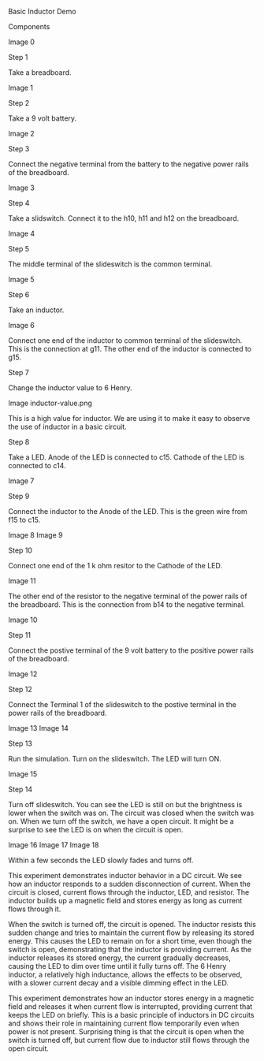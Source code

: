 Basic Inductor Demo

Components

Image 0

Step 1

Take a breadboard.

Image 1

Step 2

Take a 9 volt battery.

Image 2

Step 3

Connect the negative terminal from the battery to the negative power rails of the breadboard.

Image 3

Step 4

Take a slidswitch. Connect it to the h10, h11 and h12 on the breadboard.

Image 4

Step 5

The middle terminal of the slideswitch is the common terminal.

Image 5

Step 6

Take an inductor.

Image 6

Connect one end of the inductor to common terminal of the slideswitch. This is the connection at g11. The other end of the inductor is connected to g15.

Step 7

Change the inductor value to 6 Henry.

Image inductor-value.png

This is a high value for inductor. We are using it to make it easy to observe the use of inductor in a basic circuit.

Step 8

Take a LED. Anode of the LED is connected to c15. Cathode of the LED is connected to c14.

Image 7

Step 9

Connect the inductor to the Anode of the LED. This is the green wire from f15 to c15.

Image 8
Image 9

Step 10

Connect one end of the 1 k ohm resitor to the Cathode of the LED.

Image 11

The other end of the resistor to the negative terminal of the power rails of the breadboard. This is the connection from b14 to the negative terminal.

Image 10

Step 11

Connect the postive terminal of the 9 volt battery to the positive power rails of the breadboard.

Image 12

Step 12

Connect the Terminal 1 of the slideswitch to the postive terminal in the power rails of the breadboard.

Image 13
Image 14

Step 13

Run the simulation. Turn on the slideswitch. The LED will turn ON.

Image 15

Step 14

Turn off slideswitch. You can see the LED is still on but the brightness is lower when the switch was on. The circuit was closed when the switch was on. When we turn off the switch, we have a open circuit. It might be a surprise to see the LED is on when the circuit is open.

Image 16
Image 17
Image 18

Within a few seconds the LED slowly fades and turns off.

This experiment demonstrates inductor behavior in a DC circuit. We see how an inductor responds to a sudden disconnection of current.
When the circuit is closed, current flows through the inductor, LED, and resistor. The inductor builds up a magnetic field and stores energy as long as current flows through it.

When the switch is turned off, the circuit is opened. The inductor resists this sudden change and tries to maintain the current flow by releasing its stored energy. This causes the LED to remain on for a short time, even though the switch is open, demonstrating that the inductor is providing current. As the inductor releases its stored energy, the current gradually decreases, causing the LED to dim over time until it fully turns off. The 6 Henry inductor, a relatively high inductance, allows the effects to be observed, with a slower current decay and a visible dimming effect in the LED.

This experiment demonstrates how an inductor stores energy in a magnetic field and releases it when current flow is interrupted, providing current that keeps the LED on briefly. This is a basic principle of inductors in DC circuits and shows their role in maintaining current flow temporarily even when power is not present. Surprising thing is that the circuit is open when the switch is turned off, but current flow due to inductor still flows through the open circuit.
